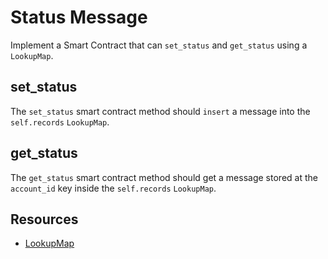 # Status Message

Implement a Smart Contract that can `set_status` and `get_status` using a `LookupMap`.

## set_status

The `set_status` smart contract method should `insert` a message into the `self.records` `LookupMap`.

## get_status

The `get_status` smart contract method should get a message stored at the `account_id` key inside the `self.records` `LookupMap`.

## Resources

- [LookupMap](https://docs.rs/near-sdk/3.1.0/near_sdk/collections/struct.LookupMap.html)
